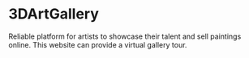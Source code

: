 # 3DArtGallery

Reliable platform for artists to showcase their talent and sell paintings online.
This website can provide a virtual gallery tour.
